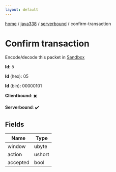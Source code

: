 ```yaml
---
layout: default
---
```


[home](/)  /  [java338](/protocol/java338)  /  [serverbound](/protocol/java338/serverbound)  /  confirm-transaction

# Confirm transaction

Encode/decode this packet in [Sandbox](../../../sandbox/java338#Serverbound.ConfirmTransaction)

**Id**: 5

**Id** (hex): 05

**Id** (bin): 00000101

**Clientbound**: ✖️

**Serverbound**: ✔️

## Fields

Name | Type
---|---
window | ubyte
action | ushort
accepted | bool
